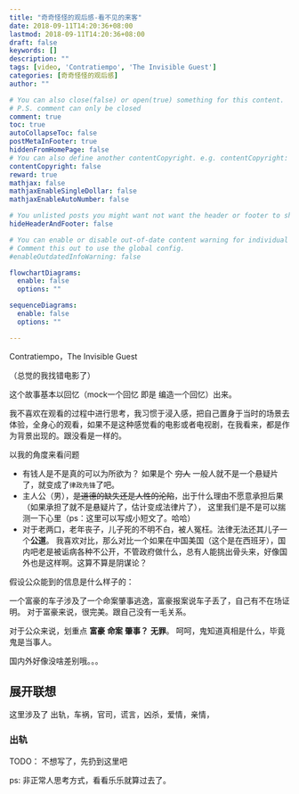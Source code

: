 ```yaml
---
title: "奇奇怪怪的观后感-看不见的来客"
date: 2018-09-11T14:20:36+08:00
lastmod: 2018-09-11T14:20:36+08:00
draft: false
keywords: []
description: ""
tags: [video, 'Contratiempo', 'The Invisible Guest']
categories: [奇奇怪怪的观后感]
author: ""

# You can also close(false) or open(true) something for this content.
# P.S. comment can only be closed
comment: true
toc: true
autoCollapseToc: false
postMetaInFooter: true
hiddenFromHomePage: false
# You can also define another contentCopyright. e.g. contentCopyright: "This is another copyright."
contentCopyright: false
reward: true
mathjax: false
mathjaxEnableSingleDollar: false
mathjaxEnableAutoNumber: false

# You unlisted posts you might want not want the header or footer to show
hideHeaderAndFooter: false

# You can enable or disable out-of-date content warning for individual post.
# Comment this out to use the global config.
#enableOutdatedInfoWarning: false

flowchartDiagrams:
  enable: false
  options: ""

sequenceDiagrams: 
  enable: false
  options: ""

---
```


Contratiempo，The Invisible Guest

（总觉的我找错电影了）

这个故事基本以回忆（mock一个回忆 即是 编造一个回忆）出来。

我不喜欢在观看的过程中进行思考，我习惯于浸入感，把自己置身于当时的场景去体验，全身心的观看，如果不是这种感觉看的电影或者电视剧，在我看来，都是作为背景出现的。跟没看是一样的。

以我的角度来看问题

- 有钱人是不是真的可以为所欲为？ 如果是个 ~~穷人~~ 一般人就不是一个悬疑片了，就变成了`律政先锋`了吧。
- 主人公（男），~~是道德的缺失还是人性的沦陷~~，出于什么理由不愿意承担后果（如果承担了就不是悬疑片了，估计变成法律片了）， 这里我们是不是可以揣测一下心里（ps：这里可以写成小短文了。哈哈）
- 对于老两口，老年丧子，儿子死的不明不白，被人冤枉。法律无法还其儿子一个**公道**。 我喜欢对比，那么对比一个如果在中国美国（这个是在西班牙），国内吧老是被诟病各种不公开，不管政府做什么，总有人能挑出骨头来，好像国外也是这样啊。这算不算是阴谋论？

假设公众能到的信息是什么样子的：

一个富豪的车子涉及了一个命案肇事逃逸，富豪报案说车子丢了，自己有不在场证明。 对于富豪来说，很完美。跟自己没有一毛关系。

对于公众来说，划重点 **富豪** **命案** **肇事？** **无罪**。 呵呵，鬼知道真相是什么，毕竟鬼是当事人。

国内外好像没啥差别哦。。。

## 展开联想

这里涉及了 出轨，车祸，官司，谎言，凶杀，爱情，亲情，

### 出轨

TODO： 不想写了，先扔到这里吧

ps: 非正常人思考方式，看看乐乐就算过去了。

